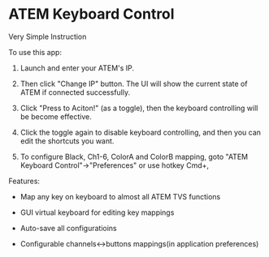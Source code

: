 # ATEM Keyboard Control



Very Simple Instruction



To use this app:

1. Launch and enter your ATEM's IP.

2. Then click "Change IP" button. The UI will show the current state of ATEM if connected successfully. 

3. Click "Press to Aciton!" (as a toggle), then the keyboard controlling will be become effective.

4. Click the toggle again to disable keyboard controlling, and then you can edit the shortcuts you want.

5. To configure Black, Ch1-6, ColorA and ColorB mapping, goto "ATEM Keyboard Control"->"Preferences" or use hotkey Cmd+,

Features:

 - Map any key on keyboard to almost all ATEM TVS functions

 - GUI virtual keyboard for editing key mappings

 - Auto-save all configuratioins 
 
 - Configurable channels<->buttons mappings(in application preferences)

 
